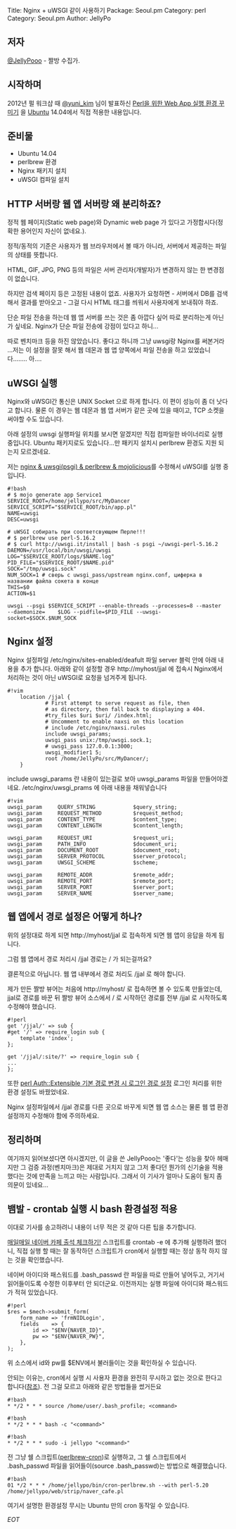 Title:    Nginx + uWSGI 같이 사용하기
Package:  Seoul.pm
Category: perl
Category: Seoul.pm
Author:   JellyPo


저자
-----

[@JellyPooo][twitter-JellyPooo] - 짤방 수집가.


시작하며
---------
2012년 펄 워크샵 때 [@yuni_kim][twitter-yuni_kim] 님이 발표하신 [Perl을 위한 Web App 실행 환경 꾸미기][kpw2012_uwsgi] 을 [Ubuntu][ubuntu] 14.04에서 직접 적용한 내용입니다.

준비물
-----
 - Ubuntu 14.04
 - perlbrew 환경
 - Nginx 패키지 설치
 - uWSGI 컴파일 설치

HTTP 서버랑 웹 앱 서버랑 왜 분리하죠?
-------------------------------------
정적 웹 페이지(Static web page)와 Dynamic web page 가 있다고 가정합시다(정확한 용어인지 자신이 없네요.).

정적/동적의 기준은 사용자가 웹 브라우저에서 볼 때가 아니라, 서버에서 제공하는 파일의 상태를 뜻합니다.

HTML, GIF, JPG, PNG 등의 파일은 서버 관리자(개발자)가 변경하지 않는 한 변경점이 없습니다.

하지만 검색 페이지 등은 고정된 내용이 없죠. 사용자가 요청하면 - 서버에서 DB를 검색해서 결과를 받아오고 - 그걸 다시 HTML 태그를 씌워서 사용자에게 보내줘야 하죠.

단순 파일 전송을 하는데 웹 앱 서버를 쓰는 것은 좀 아깝다 싶어 따로 분리하는게 아닌가 싶네요. Nginx가 단순 파일 전송에 강점이 있다고 하니...

따로 벤치마크 등을 하진 않았습니다. 좋다고 하니까 그냥 uwsgi랑 Nginx를 써본거라 ...저는 이 설정을 잘못 해서 웹 데몬과 웹 앱 양쪽에서 파일 전송을 하고 있었습니다........ 아....

uWSGI 실행
---------
Nginx와 uWSGI간 통신은 UNIX Socket 으로 하게 합니다. 이 편이 성능이 좀 더 낫다고 합니다. 물론 이 경우는 웹 데몬과 웹 앱 서버가 같은 곳에 있을 때이고, TCP 소켓을 써야할 수도 있습니다.

아래 설정의 uwsgi 실행파일 위치를 보시면 알겠지만 직접 컴파일한 바이너리로 실행 중입니다. Ubuntu 패키지로도 있습니다...만 패키지 설치시 perlbrew 환경도 지원 되는지 모르겠네요.


저는 [nginx & uwsgi(psgi) & perlbrew & mojolicious][ref01]를 수정해서 uWSGI를 실행 중입니다.

	#!bash
	# $ mojo generate app Service1
	SERVICE_ROOT=/home/jellypo/src/MyDancer
	SERVICE_SCRIPT="$SERVICE_ROOT/bin/app.pl"
	NAME=uwsgi
	DESC=uwsgi
	
	# uWSGI собирать при соответсвующем Перле!!!
	# $ perlbrew use perl-5.16.2
	# $ curl http://uwsgi.it/install | bash -s psgi ~/uwsgi-perl-5.16.2
	DAEMON=/usr/local/bin/uwsgi/uwsgi
	LOG="$SERVICE_ROOT/logs/$NAME.log"
	PID_FILE="$SERVICE_ROOT/$NAME.pid"
	SOCK="/tmp/uwsgi.sock"
	NUM_SOCK=1 # сверь с uwsgi_pass/upstream nginx.conf, циферка в названии файла сокета в конце
	THIS=$0
	ACTION=$1
		
	uwsgi --psgi $SERVICE_SCRIPT --enable-threads --processes=8 --master  --daemonize=    $LOG --pidfile=$PID_FILE --uwsgi-socket=$SOCK.$NUM_SOCK

Nginx 설정
---------
Nginx 설정파일 /etc/nginx/sites-enabled/deafult 파일 server 블럭 안에 아래 내용을 추가 합니다. 아래와 같이 설정할 경우 http://myhost/jjal 에 접속시 Nginx에서 처리하는 것이 아닌 uWSGI로 요청을 넘겨주게 됩니다.


	#!vim
        location /jjal {
                # First attempt to serve request as file, then
                # as directory, then fall back to displaying a 404.
                #try_files $uri $uri/ /index.html;
                # Uncomment to enable naxsi on this location
                # include /etc/nginx/naxsi.rules
                include uwsgi_params;
                uwsgi_pass unix:/tmp/uwsgi.sock.1;
                # uwsgi_pass 127.0.0.1:3000;
                uwsgi_modifier1 5;
                root /home/JellyPo/src/MyDancer/;
        }

include uwsgi_params 란 내용이 있는걸로 보아 uwsgi_params 파일을 만들어야겠네요. /etc/nginx/uwsgi_prams 에 아래 내용을 채워넣습니다

	#!vim
	uwsgi_param     QUERY_STRING            $query_string;
	uwsgi_param     REQUEST_METHOD          $request_method;
	uwsgi_param     CONTENT_TYPE            $content_type;
	uwsgi_param     CONTENT_LENGTH          $content_length;
	
	uwsgi_param     REQUEST_URI             $request_uri;
	uwsgi_param     PATH_INFO               $document_uri;
	uwsgi_param     DOCUMENT_ROOT           $document_root;
	uwsgi_param     SERVER_PROTOCOL         $server_protocol;
	uwsgi_param     UWSGI_SCHEME            $scheme;
	
	uwsgi_param     REMOTE_ADDR             $remote_addr;
	uwsgi_param     REMOTE_PORT             $remote_port;
	uwsgi_param     SERVER_PORT             $server_port;
	uwsgi_param     SERVER_NAME             $server_name;

웹 앱에서 경로 설정은 어떻게 하나?
----------------------------------
위의 설정대로 하게 되면 http://myhost/jjal 로 접속하게 되면 웹 앱이 응답을 하게 됩니다.

그럼 웹 앱에서 경로 처리시 /jjal 경로는 / 가 되는걸까요?

결론적으로 아닙니다. 웹 앱 내부에서 경로 처리도 /jjal 로 해야 합니다.

제가 만든 짤방 뷰어는 처음에 http://myhost/ 로 접속하면 볼 수 있도록 만들었는데, jjal로 경로를 바꾼 뒤 짤방 뷰어 소스에서 / 로 시작하던 경로를 전부 /jjal 로 시작하도록 수정해야 했습니다.

	#!perl
	get '/jjal/' => sub {
	#get '/' => require_login sub {
	    template 'index';
	};
	
	get '/jjal/:site/?' => require_login sub {
	...
	};

또한 [perl Auth::Extensible 기본 경로 변경 시 로그인 경로 설정][ref02] 로그인 처리를 위한 환경 설정도 바꿨었네요.

Nginx 설정파일에서 /jjal 경로를 다른 곳으로 바꾸게 되면 웹 앱 소스는 물론 웹 앱 환경설정까지 수정해야 함에 주의하세요.

정리하며
---------
여기까지 읽어보셨다면 아시겠지만, 이 글을 쓴 JellyPooo는 '좋다'는 성능을 찾아 헤매지만 그 검증 과정(벤치마크)은 제대로 거치지 않고 그저 좋다던 뭔가의 신기술을 적용했다는 것에 만족을 느끼고 마는 사람입니다. 그래서 이 기사가 얼마나 도움이 될지 좀 의문이 있네요...

뱀발 - crontab 실행 시 bash 환경설정 적용
----------------------------------------
이대로 기사를 송고하려니 내용이 너무 적은 것 같아 다른 팁을 추가합니다.

[매일매일 네이버 카페 출석 체크하기!][ref03] 스크립트를 crontab -e 에 추가해 실행하려 했더니, 직접 실행 할 때는 잘 동작하던 스크립트가 cron에서 실행할 때는 정상 동작 하지 않는 것을 확인했습니다.

네이버 아이디와 패스워드를 .bash_passwd 란 파일을 따로 만들어 넣어두고, 거기서 읽어들이도록 수정한 이후부터 안 되더군요. 이전까지는 실행 파일에 아이디와 패스워드가 적혀 있었습니다.

	#!perl
	$res = $mech->submit_form(
	    form_name => 'frmNIDLogin',
	    fields    => {
	        id => "$ENV{NAVER_ID}",
	        pw => "$ENV{NAVER_PW}",
	    },
	);
	
위 소스에서 id와 pw를 $ENV에서 불러들이는 것을 확인하실 수 있습니다.

안되는 이유는, cron에서 실행 시 사용자 환경을 완전히 무시하고 없는 것으로 한다고 합니다([참조][ref04]). 전 그걸 모르고 아래와 같은 방법들을 썼거든요

	#!bash
	* */2 * * * source /home/user/.bash_profile; <command>

	#!bash
	* */2 * * * bash -c "<command>"

	#!bash
	* */2 * * * sudo -i jellypo "<command>"

전 그냥 쉘 스크립트([perlbrew-cron][ref04])로 실행하고, 그 쉘 스크립트에서 .bash_passwd 파일을 읽어들이(source .bash_passwd)는 방법으로 해결했습니다.

	#!bash
	01 */2 * * * /home/jellypo/bin/cron-perlbrew.sh --with perl-5.20 /home/jellypo/web/strip/naver_cafe.pl

여기서 설명한 환경설정 무시는 Ubuntu 만의 cron 동작일 수 있습니다.

_EOT_


[twitter-JellyPooo]:                  http://twitter.com/#!/JellyPooo
[twitter-yuni_kim]:                  http://twitter.com/#!/yuni_kim
[kpw2012_uwsgi]:	https://docs.google.com/presentation/pub?id=116VQT--oCOLDKaGktjVJLhoejBv3_5cVvsIjjVCSkR0&start=false&loop=false&delayms=3000#slide=id.p
[ubuntu]:		http://www.ubuntu.com/
[ref01]:		https://github.com/kraih/mojo/wiki/nginx-&-uwsgi%28psgi%29-&-perlbrew-&-mojolicious
[ref02]:		http://mini.jellypo.pe.kr/wp/?p=613
[ref03]:		http://advent.perl.kr/2010/2010-12-07.html
[ref04]:		http://stackoverflow.com/questions/415403/whats-the-difference-between-bashrc-bash-profile-and-environment
[ref05]:		https://github.com/agorman/perlbrew-cron
